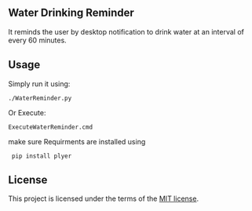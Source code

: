## Water Drinking Reminder
It reminds the user by desktop notification to drink water at an interval of every 60 minutes.

## Usage

Simply run it using:
```
./WaterReminder.py
```
Or
Execute:
```
ExecuteWaterReminder.cmd
```
make sure Requirments are installed using 

``` pip install plyer```


## License
This project is licensed under the terms of the [MIT license](https://github.com/nagracks/organizer/blob/master/LICENSE).
